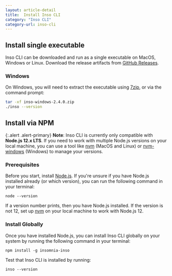 ```yaml
---
layout: article-detail
title:  Install Inso CLI
category: "Inso CLI"
category-url: inso-cli
---
```


## Install single executable

Inso CLI can be downloaded and run as a single executable on MacOS, Windows or Linux. Download the release artifacts from [GitHub Releases](https://github.com/Kong/insomnia/releases/tag/lib%402.4.0).

### Windows

On Windows, you will need to extract the executable using [7zip](https://www.7-zip.org/), or via the command prompt:

```sh
tar -xf inso-windows-2.4.0.zip
./inso --version
```

## Install via NPM

{:.alert .alert-primary}
**Note**: Inso CLI is currently only compatible with **Node.js 12.x LTS**. If you need to work with multiple Node.js versions on your local machine, you can use a tool like [nvm](https://github.com/nvm-sh/nvm) (MacOS and Linux) or [nvm-windows](https://github.com/coreybutler/nvm-windows) (Windows) to manage your versions.

### Prerequisites

Before you start, install [Node.js](https://nodejs.org/en/download). If you're unsure if you have Node.js installed already (or which version), you can run the following command in your terminal:

`node --version`

If a version number prints, then you have Node.js installed. If the version is not 12, set up [nvm](https://github.com/nvm-sh/nvm) on your local machine to work with Node.js 12.

### Install Globally

Once you have installed Node.js, you can install Inso CLI globally on your system by running the following command in your terminal:

`npm install -g insomnia-inso`

Test that Inso CLI is installed by running:

`inso --version`
